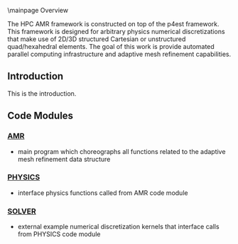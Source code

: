\mainpage Overview

The HPC AMR framework is constructed on top of the p4est framework. 
This framework is designed for arbitrary physics 
numerical discretizations that make use of 2D/3D structured Cartesian or unstructured 
quad/hexahedral elements. The goal of this work is provide automated parallel computing 
infrastructure and adaptive mesh refinement capabilities.


## Introduction
This is the introduction.

## Code Modules
### [AMR](group__amr__group.html) 
+ main program which choreographs all functions related to the adaptive mesh refinement data structure

### [PHYSICS](group__physics__group.html)
+ interface physics functions called from AMR code module

### [SOLVER](group__solver__group.html)
+ external example numerical discretization kernels that interface calls from PHYSICS code module
